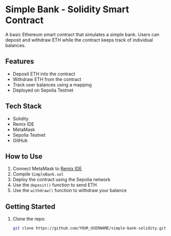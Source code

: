 # Simple Bank - Solidity Smart Contract

A basic Ethereum smart contract that simulates a simple bank. Users can deposit and withdraw ETH while the contract keeps track of individual balances.

## Features

- Deposit ETH into the contract
- Withdraw ETH from the contract
- Track user balances using a mapping
- Deployed on Sepolia Testnet

## Tech Stack

- Solidity
- Remix IDE
- MetaMask
- Sepolia Testnet
- GitHub

## How to Use

1. Connect MetaMask to [Remix IDE](https://remix.ethereum.org)
2. Compile `SimpleBank.sol`
3. Deploy the contract using the Sepolia network
4. Use the `deposit()` function to send ETH
5. Use the `withdraw()` function to withdraw your balance

## Getting Started

1. Clone the repo:
   ```bash
   git clone https://github.com/YOUR_USERNAME/simple-bank-solidity.git

